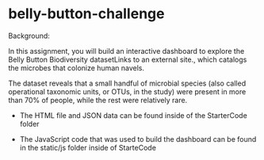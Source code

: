 # belly-button-challenge

Background:

In this assignment, you will build an interactive dashboard to explore the Belly Button Biodiversity datasetLinks to an external site., which catalogs the microbes that colonize human navels.

The dataset reveals that a small handful of microbial species (also called operational taxonomic units, or OTUs, in the study) were present in more than 70% of people, while the rest were relatively rare.


- The HTML file and JSON data can be found inside of the StarterCode folder

- The JavaScript code that was used to build the dashboard can be found in the static/js folder inside of StarteCode
